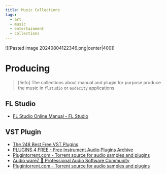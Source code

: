 ```yaml
---
title: Music Collections
tags:
  - art
  - music
  - entertainment
  - collections
---
```

![[Pasted image 20240804122346.png|center|400]]
# Producing

>[!info]
>The collections about manual and plugin for purpose produce the music in `flstudio` or `audacity` applications
## FL Studio

- [FL Studio Online Manual - FL Studio](https://www.image-line.com/fl-studio-learning/fl-studio-online-manual/)
## VST Plugin

- [The 248 Best Free VST Plugins](https://blog.landr.com/best-free-vst-plugins/)
- [PLUGINS 4 FREE - Free Instrument Audio Plugins Archive](https://plugins4free.com/instruments/)
- [Plugintorrent.com - Torrent source for audio samples and plugins](https://plugintorrent.com/)
- [Audio wareZ 🎹 Professional Audio Software Community](https://audioz.download/)
- [Plugintorrent.com - Torrent source for audio samples and plugins](https://plugintorrent.com/)
